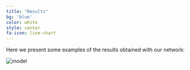 ```yaml
---
title: "Results"
bg: 'blue'
color: white
style: center
fa-icon: line-chart
---
```


Here we present some examples of the results obtained with our network:

<img src="./assets/img/results.png" alt="model"/>

